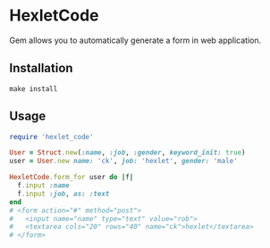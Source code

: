 # HexletCode

Gem allows you to automatically generate a form in web application.

## Installation

`make install`

## Usage

```ruby
require 'hexlet_code'

User = Struct.new(:name, :job, :gender, keyword_init: true)
user = User.new name: 'ck', job: 'hexlet', gender: 'male'

HexletCode.form_for user do |f|
  f.input :name
  f.input :job, as: :text
end
# <form action="#" method="post">
#   <input name="name" type="text" value="rob">
#   <textarea cols="20" rows="40" name="ck">hexlet</textarea>
# </form>
```
